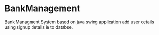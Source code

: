 # BankManagement
Bank Managment System based on java swing application add user details using signup details in to databse.
